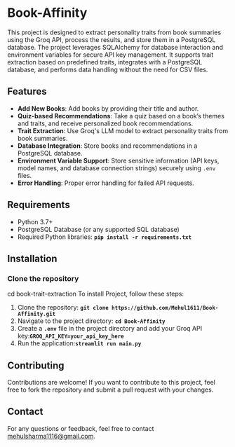 # Book-Affinity

This project is designed to extract personality traits from book summaries using the Groq API, process the results, and store them in a PostgreSQL database. The project leverages SQLAlchemy for database interaction and environment variables for secure API key management. It supports trait extraction based on predefined traits, integrates with a PostgreSQL database, and performs data handling without the need for CSV files.

## Features
- **Add New Books**: Add books by providing their title and author.
- **Quiz-based Recommendations**: Take a quiz based on a book’s themes and traits, and receive personalized book recommendations.
- **Trait Extraction**: Use Groq's LLM model to extract personality traits from book summaries.
- **Database Integration**: Store books and recommendations in a PostgreSQL database.
- **Environment Variable Support**: Store sensitive information (API keys, model names, and database connection strings) securely using `.env` files.
- **Error Handling**: Proper error handling for failed API requests.

## Requirements
- Python 3.7+
- PostgreSQL Database (or any supported SQL database)
- Required Python libraries: **`pip install -r requirements.txt`**
    
## Installation

### Clone the repository

cd book-trait-extraction
To install Project, follow these steps:
1. Clone the repository: **`git clone https://github.com/Mehul1611/Book-Affinity.git`**
2. Navigate to the project directory: **`cd Book-Affinity`**
4. Create a **`.env`** file in the project directory and add your Groq API key:**`GROQ_API_KEY=your_api_key_here`**
5. Run the application:**`streamlit run main.py`**

## **Contributing**
Contributions are welcome! If you want to contribute to this project, feel free to fork the repository and submit a pull request with your changes.

## **Contact**
For any questions or feedback, feel free to contact [mehulsharma1116@gmail.com](mailto:mehulsharma1116@gmail.com).

